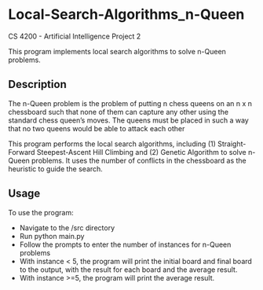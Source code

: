 # Local-Search-Algorithms_n-Queen
CS 4200 - Artificial Intelligence Project 2

This program implements local search algorithms to solve n-Queen problems.

## Description
The n-Queen problem is the problem of putting n chess queens on an n x n chessboard such that none of them can capture any other using the standard chess queen’s moves. The queens must be placed in such a way that no two queens would be able to attack each other

This program performs the local search algorithms, including (1) Straight-Forward Steepest-Ascent Hill Climbing and (2) Genetic Algorithm to solve n-Queen problems. It uses the number of conflicts in the chessboard as the heuristic to guide the search.

## Usage
To use the program:

- Navigate to the /src directory
- Run python main.py
- Follow the prompts to enter the number of instances for n-Queen problems
- With instance < 5, the program will print the initial board and final board to the output, with the result for each board and the average result.
- With instance >=5, the program will print the average result.
